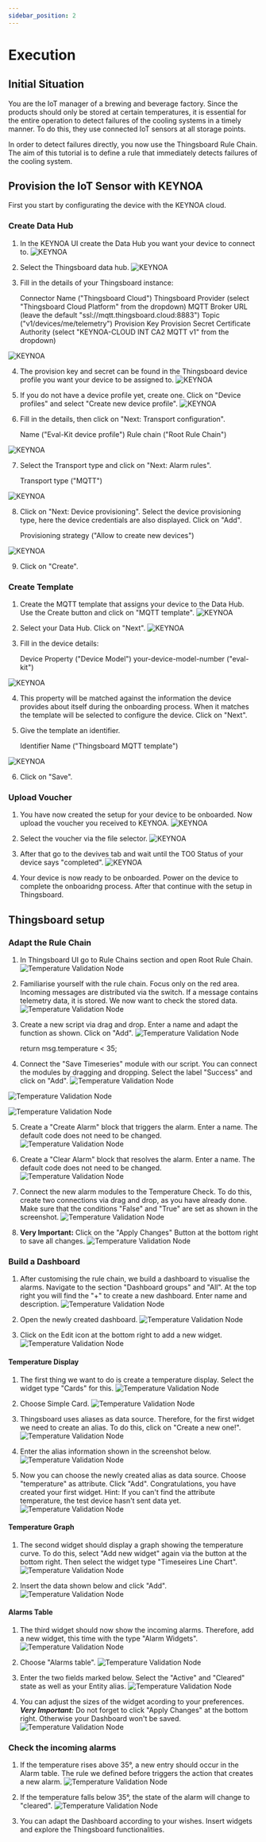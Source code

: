 ```yaml
---
sidebar_position: 2
---
```


# Execution


## Initial Situation

You are the IoT manager of a brewing and beverage factory. 
Since the products should only be stored at certain temperatures, it is essential for the entire operation to detect failures of the cooling systems in a timely manner. 
To do this, they use connected IoT sensors at all storage points. 

In order to detect failures directly, you now use the Thingsboard Rule Chain. 
The aim of this tutorial is to define a rule that immediately detects failures of the cooling system. 


## Provision the IoT Sensor with KEYNOA

First you start by configurating the device with the KEYNOA cloud.
### Create Data Hub
1. In the KEYNOA UI create the Data Hub you want your device to connect to.
![KEYNOA](/img/KEYNOA/Dashboard.png)

2. Select the Thingsboard data hub.
![KEYNOA](/img/KEYNOA/Thingsboard/Data-Hub.png)

3. Fill in the details of your Thingsboard instance:


    Connector Name ("Thingsboard Cloud")
    Thingsboard Provider (select "Thingsboard Cloud Platform" from the dropdown)
    MQTT Broker URL (leave the default "ssl://mqtt.thingsboard.cloud:8883")
    Topic ("v1/devices/me/telemetry")
    Provision Key
    Provision Secret
    Certificate Authority (select "KEYNOA-CLOUD INT CA2 MQTT v1" from the dropdown)

![KEYNOA](/img/KEYNOA/Thingsboard/Data-Hub-details.png)

4. The provision key and secret can be found in the Thingsboard device profile you want your device to be assigned to.
![KEYNOA](/img/KEYNOA/Thingsboard/Device-Credentials.png)

5. If you do not have a device profile yet, create one. Click on "Device profiles" and select "Create new device profile".
![KEYNOA](/img/KEYNOA/Thingsboard/Device-profiles.png)

6. Fill in the details, then click on "Next: Transport configuration".


    Name ("Eval-Kit device profile")
    Rule chain ("Root Rule Chain")

![KEYNOA](/img/KEYNOA/Thingsboard/Device-profile-add.png)

7. Select the Transport type and click on "Next: Alarm rules".


    Transport type ("MQTT")

![KEYNOA](/img/KEYNOA/Thingsboard/Device-profile-transport.png)

8. Click on "Next: Device provisioning". Select the device provisioning type, here the device credentials are also displayed. Click on "Add".


    Provisioning strategy ("Allow to create new devices")

![KEYNOA](/img/KEYNOA/Thingsboard/Device-profile-provisioning.png)

9. Click on "Create".
### Create Template
1. Create the MQTT template that assigns your device to the Data Hub.
Use the Create button and click on "MQTT template".
![KEYNOA](/img/KEYNOA/Dashboard.png)

2. Select your Data Hub. Click on "Next".
![KEYNOA](/img/KEYNOA/Thingsboard/MQTT-template-1.png)

3. Fill in the device details:


    Device Property ("Device Model")
    your-device-model-number ("eval-kit")

![KEYNOA](/img/KEYNOA/MQTT-template-2.png)

4. This property will be matched against the information the device provides about itself during the onboarding process. When it matches the template will be selected to configure the device. Click on "Next".
5. Give the template an identifier.


    Identifier Name ("Thingsboard MQTT template")

![KEYNOA](/img/KEYNOA/MQTT-template-3.png)

6. Click on "Save".
### Upload Voucher
1. You have now created the setup for your device to be onboarded. Now upload the voucher you received to KEYNOA.
![KEYNOA](/img/KEYNOA/upload-voucher.png)

2. Select the voucher via the file selector.
![KEYNOA](/img/KEYNOA/upload-voucher-2.png)

3. After that go to the devives tab and wait until the TO0 Status of your device says "completed".
![KEYNOA](/img/KEYNOA/TO0.png)

4. Your device is now ready to be onboarded. Power on the device to complete the onboaridng process. After that continue with the setup in Thingsboard.

## Thingsboard setup
### Adapt the Rule Chain
1. In Thingsboard UI go to Rule Chains section and open Root Rule Chain.
![Temperature Validation Node](/img/tb/1.png)

2. Familiarise yourself with the rule chain. Focus only on the red area. Incoming messages are distributed via the switch. If a message contains telemetry data, it is stored. We now want to check the stored data.
![Temperature Validation Node](/img/tb/2.png)

3. Create a new script via drag and drop. Enter a name and adapt the function as shown. Click on "Add".
![Temperature Validation Node](/img/tb/3.png)


	return msg.temperature < 35;
	
4. Connect the "Save Timeseries" module with our script. You can connect the modules by dragging and dropping. Select the label "Success" and click on "Add".
![Temperature Validation Node](/img/tb/4.png)

![Temperature Validation Node](/img/tb/5.png)

![Temperature Validation Node](/img/tb/6.png)

5. Create a "Create Alarm" block that triggers the alarm. Enter a name. The default code does not need to be changed.
![Temperature Validation Node](/img/tb/7.png)

6. Create a "Clear Alarm" block that resolves the alarm. Enter a name. The default code does not need to be changed.
![Temperature Validation Node](/img/tb/8.png)

7. Connect the new alarm modules to the Temperature Check. To do this, create two connections via drag and drop, as you have already done. Make sure that the conditions "False" and "True" are set as shown in the screenshot.
![Temperature Validation Node](/img/tb/9.png)

8. **Very Important:** Click on the "Apply Changes" Button at the bottom right to save all changes.
![Temperature Validation Node](/img/tb/10.png)

### Build a Dashboard

1. After customising the rule chain, we build a dashboard to visualise the alarms. Navigate to the section "Dashboard groups" and "All". At the top right you will find the "+" to create a new dashboard. Enter name and description.
![Temperature Validation Node](/img/tb/11.png)

2. Open the newly created dashboard.
![Temperature Validation Node](/img/tb/12.png)

3. Click on the Edit icon at the bottom right to add a new widget.
![Temperature Validation Node](/img/tb/13.png)


#### Temperature Display
1. The first thing we want to do is create a temperature display. Select the widget type "Cards" for this.
![Temperature Validation Node](/img/tb/14.png)

2. Choose Simple Card.
![Temperature Validation Node](/img/tb/15.png)

3. Thingsboard uses aliases as data source. Therefore, for the first widget we need to create an alias. To do this, click on "Create a new one!".
![Temperature Validation Node](/img/tb/16.png)

4. Enter the alias information shown in the screenshot below.
![Temperature Validation Node](/img/tb/17.png)

5. Now you can choose the newly created alias as data source. Choose "temperature" as attribute. Click "Add". 
Congratulations, you have created your first widget.
Hint: If you can't find the attribute temperature, the test device hasn't sent data yet. 
![Temperature Validation Node](/img/tb/18.png)

#### Temperature Graph
1. The second widget should display a graph showing the temperature curve. To do this, select "Add new widget" again via the button at the bottom right. Then select the widget type "Timeseires Line Chart".
![Temperature Validation Node](/img/tb/19.png)

2. Insert the data shown below and click "Add".
![Temperature Validation Node](/img/tb/20.png)

#### Alarms Table
1. The third widget should now show the incoming alarms. Therefore, add a new widget, this time with the type "Alarm Widgets".
![Temperature Validation Node](/img/tb/21.png)

2. Choose "Alarms table".
![Temperature Validation Node](/img/tb/22.png)

3. Enter the two fields marked below. Select the "Active" and "Cleared" state as well as your Entity alias.
![Temperature Validation Node](/img/tb/23.png)

4. You can adjust the sizes of the widget acording to your preferences. ***Very Important:*** Do not forget to click "Apply Changes" at the bottom right. Otherwise your Dashboard won't be saved.
![Temperature Validation Node](/img/tb/24.png)

### Check the incoming alarms
1. If the temperature rises above 35°, a new entry should occur in the Alarm table. The rule we defined before triggers the action that creates a new alarm.
![Temperature Validation Node](/img/tb/25.png)

2. If the temperature falls below 35°, the state of the alarm will change to "cleared".
![Temperature Validation Node](/img/tb/26.png)

3. You can adapt the Dashboard according to your wishes. Insert widgets and explore the Thingsboard functionalities. 